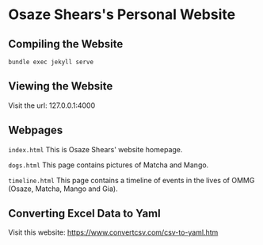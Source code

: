 # Osaze Shears's Personal Website

## Compiling the Website
```
bundle exec jekyll serve
```

## Viewing the Website
Visit the url: 127.0.0.1:4000

## Webpages
`index.html`
This is Osaze Shears' website homepage.

`dogs.html`
This page contains pictures of Matcha and Mango.

`timeline.html`
This page contains a timeline of events in the lives of OMMG (Osaze, Matcha, Mango and Gia).

## Converting Excel Data to Yaml
Visit this website: https://www.convertcsv.com/csv-to-yaml.htm